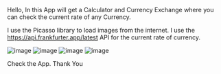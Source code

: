 Hello, In this App will get a Calculator and Currency Exchange where you can check the current rate of any Currency.

I use the Picasso library to load images from the internet.
I use the https://api.frankfurter.app/latest API for the current rate of currency.

![image](https://github.com/AshuSriwastav07/Calculator-and-CurrencyExchange-App-Android-Kotlin/assets/68800012/dccdeee6-0c80-4997-b0c5-b76c39dd5df3)
![image](https://github.com/AshuSriwastav07/Calculator-and-CurrencyExchange-App-Android-Kotlin/assets/68800012/de28962f-3adb-43d7-bd22-388f1c35a005)
![image](https://github.com/AshuSriwastav07/Calculator-and-CurrencyExchange-App-Android-Kotlin/assets/68800012/7b852212-b86a-4cef-84ed-0a75807f1948)
![image](https://github.com/AshuSriwastav07/Calculator-and-CurrencyExchange-App-Android-Kotlin/assets/68800012/f6d61f30-ad9f-4bfd-876e-0deb54ea988d)

Check the App.
Thank You


